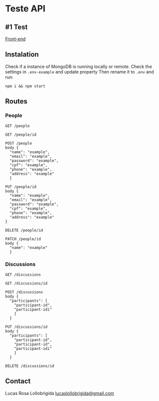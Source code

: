 # Teste API

## #1 Test
[Front-end](https://github.com/lucaslollobrigida/food-client)

## Instalation
Check if a instance of MongoDB is running locally or remote.
Check the settings in `.env-example` and update property
Then rename it to `.env` and run:
```
npm i && npm start
```

## Routes

### People

```
GET /people

GET /people/id

POST /people
body {
  "name": "example",
  "email": "example",
  "password": "example",
  "cpf": "example",
  "phone": "example",
  "address": "example"
  }

PUT /people/id
body {
  "name": "example",
  "email": "example",
  "password": "example",
  "cpf": "example",
  "phone": "example",
  "address": "example"
}

DELETE /people/id

PATCH /people/id
body {
  "name": "example"
  }
```

### Discussions

```
GET /discussions

GET /discussions/id

POST /discussions
body {
  "participants": [
    "participant-id",
    "participant-idi"
    ]
  }

PUT /discussions/id
body {
  "participants": [
    "participant-id",
    "participant-id",
    "participant-idi"
    ]
  }

DELETE /discussions/id
```
## Contact
Lucas Rosa Lollobrigida
lucaslollobrigida@gmail.com
